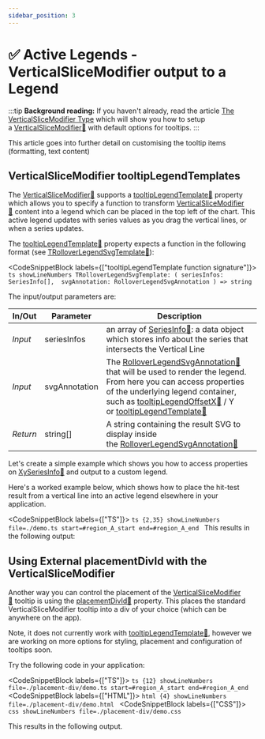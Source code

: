 ```yaml
---
sidebar_position: 3
---
```


# ✅ Active Legends - VerticalSliceModifier output to a Legend

:::tip
**Background reading:** If you haven't already, read the article [The VerticalSliceModifier Type](/docs/2d-charts/chart-modifier-api/vertical-slice-modifier/vertical-slice-modifier-overview) which will show you how to setup a [VerticalSliceModifier:blue_book:](https://www.scichart.com/documentation/js/current/typedoc/classes/verticalslicemodifier.html) with default options for tooltips.
:::

This article goes into further detail on customising the tooltip items (formatting, text content)

VerticalSliceModifier tooltipLegendTemplates
--------------------------------------------

The [VerticalSliceModifier:blue_book:](https://www.scichart.com/documentation/js/current/typedoc/classes/verticalslicemodifier.html) supports a [tooltipLegendTemplate:blue_book:](https://www.scichart.com/documentation/js/current/typedoc/classes/verticalslicemodifier.html#tooltiplegendtemplate) property which allows you to specify a function to transform [VerticalSliceModifier:blue_book:](https://www.scichart.com/documentation/js/current/typedoc/classes/verticalslicemodifier.html) content into a legend which can be placed in the top left of the chart. This active legend updates with series values as you drag the vertical lines, or when a series updates.

The [tooltipLegendTemplate:blue_book:](https://www.scichart.com/documentation/js/current/typedoc/classes/verticalslicemodifier.html#tooltiplegendtemplate) property expects a function in the following format (see [TRolloverLegendSvgTemplate:blue_book:](https://www.scichart.com/documentation/js/current/typedoc/index.html#trolloverlegendsvgtemplate)):


<CodeSnippetBlock labels={["tooltipLegendTemplate function signature"]}>
    ```ts showLineNumbers
    TRolloverLegendSvgTemplate: (
        seriesInfos: SeriesInfo[], 
        svgAnnotation: RolloverLegendSvgAnnotation
    ) => string
    ```
</CodeSnippetBlock>

The input/output parameters are:

| **In/Out** | **Parameter** | **Description** |
|------------|---------------|-----------------|
| _Input_ | seriesInfos | an array of [SeriesInfo:blue_book:](https://www.scichart.com/documentation/js/current/typedoc/classes/seriesinfo.html): a data object which stores info about the series that intersects the Vertical Line |
| _Input_ | svgAnnotation | The [RolloverLegendSvgAnnotation:blue_book:](https://www.scichart.com/documentation/js/current/typedoc/classes/rolloverlegendsvgannotation.html) that will be used to render the legend. From here you can access properties of the underlying legend container, such as [tooltipLegendOffsetX:blue_book:](https://www.scichart.com/documentation/js/current/typedoc/classes/rolloverlegendsvgannotation.html#tooltiplegendoffsetx) / Y or [tooltipLegendTemplate:blue_book:](https://www.scichart.com/documentation/js/current/typedoc/classes/rolloverlegendsvgannotation.html#tooltiplegendtemplate) |
| _Return_ | string[] | A string containing the result SVG to display inside the [RolloverLegendSvgAnnotation:blue_book:](https://www.scichart.com/documentation/js/current/typedoc/classes/rolloverlegendsvgannotation.html) |

Let's create a simple example which shows you how to access properties on [XySeriesInfo:blue_book:](https://www.scichart.com/documentation/js/current/typedoc/classes/xyseriesinfo.html) and output to a custom legend.

Here's a worked example below, which shows how to place the hit-test result from a vertical line into an active legend elsewhere in your application.

<CodeSnippetBlock labels={["TS"]}>
    ```ts {2,35} showLineNumbers file=./demo.ts start=#region_A_start end=#region_A_end
    ```
</CodeSnippetBlock>
This results in the following output:

<LiveDocSnippet name="./demo" />

Using External placementDivId with the VerticalSliceModifier
------------------------------------------------------------

Another way you can control the placement of the [VerticalSliceModifier:blue_book:](https://www.scichart.com/documentation/js/current/typedoc/classes/verticalslicemodifier.html) tooltip is using the [placementDivId:blue_book:](https://www.scichart.com/documentation/js/current/typedoc/classes/verticalslicemodifier.html#placementdivid) property. This places the standard VerticalSliceModifier tooltip into a div of your choice (which can be anywhere on the app).

Note, it does not currently work with [tooltipLegendTemplate:blue_book:](https://www.scichart.com/documentation/js/current/typedoc/classes/verticalslicemodifier.html#tooltiplegendtemplate), however we are working on more options for styling, placement and configuration of tooltips soon.

Try the following code in your application:

<CodeSnippetBlock labels={["TS"]}>
    ```ts {12} showLineNumbers file=./placement-div/demo.ts start=#region_A_start end=#region_A_end
    ```
</CodeSnippetBlock>
<CodeSnippetBlock labels={["HTML"]}>
    ```html {4} showLineNumbers file=./placement-div/demo.html
    ```
</CodeSnippetBlock>
<CodeSnippetBlock labels={["CSS"]}>
    ```css showLineNumbers file=./placement-div/demo.css
    ```
</CodeSnippetBlock>

This results in the following output.

<LiveDocSnippet 
    name="./placement-div/demo" 
    htmlPath="./placement-div/demo.html" 
    cssPath="./placement-div/demo.css" 
/>